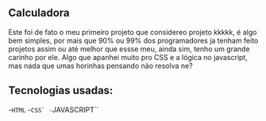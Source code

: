 ## Calculadora
Este foi de fato o meu primeiro projeto que considereo projeto kkkkk, é algo bem simples, por mais que 90% ou 99% dos programadores ja tenham feito projetos assim ou até melhor que essse meu, ainda sim, tenho um grande carinho por ele. Algo que apanhei muito pro CSS e a lógica no javascript, mas nada que umas horinhas pensando não resolva ne?

## Tecnologias usadas:

-``HTML``
-``CSS`
-``JAVASCRIPT``